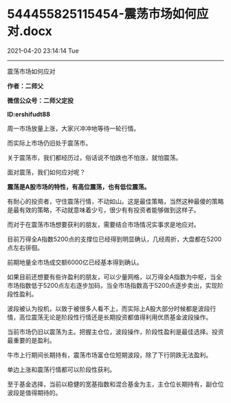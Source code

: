 # 544455825115454-震荡市场如何应对.docx

2021-04-20 23:14:14 Tue

----

震荡市场如何应对

__作者：二师父__

__微信公众号：二师父定投__

__ID:ershifudt88__

周一市场放量上涨，大家兴冲冲地等待一轮行情。

而实际上市场仍旧处于震荡市。

关于震荡市，我们都经历过，俗话说不怕跌也不怕涨，就怕震荡。

面对震荡，我们如何应对呢？

__震荡是A股市场的特性，有高位震荡，也有低位震荡。__

有耐心的投资者，守住震荡行情，不动如山。这是最佳策略，当然这种最傻的策略是最有效的策略，不动就意味着少亏，很少有有投资者能够做到这样子。

而对于在震荡市场想要获利的朋友，需要结合市场情况实事求是地应对。

目前万得全A指数5200点的支撑位已经得到明显确认，几经周折，大盘都在5200点左右徘徊。

前期地量全市场成交额6000亿已经基本得到确认。

如果目前还想要有些许盈利的朋友，可以少量网格，以万得全A指数为中枢，当全市场指数低于5200点左右逐步加码，当全市场指数高于5200点逐步卖出，实现阶段性盈利。

波段被认为投机，以致于被很多人看不上，而实际上A股大部分时候都是波段行情，高位震荡无论是阶段性行情还是长期投资都值得利用优质基金波段操作。

当前市场仍旧以震荡为主。把握主仓位，波段操作，阶段性盈利是最佳选择。投资最重要的是盈利。

牛市上行期间长期持有，震荡市场富仓位短期波段，除了下行阴跌无法盈利。

单边上涨和震荡行情都可以阶段性获利。

至于基金选择，当前以稳健的宽基指数和混合基金为主，主仓位长期持有，副仓位波段是值得期待的。

